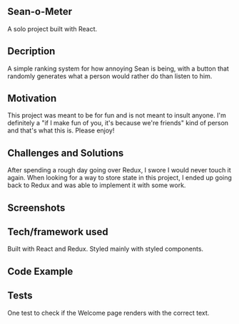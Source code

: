## Sean-o-Meter
A solo project built with React.

## Decription
A simple ranking system for how annoying Sean is being, with a button that randomly generates what a person would rather do than listen to him.

## Motivation
This project was meant to be for fun and is not meant to insult anyone. I'm definitely a "if I make fun of you, it's because we're friends" kind of person and that's what this is. Please enjoy! 

## Challenges and Solutions
After spending a rough day going over Redux, I swore I would never touch it again. When looking for a way to store state in this project, I ended up going back to Redux and was able to implement it with some work.

## Screenshots


## Tech/framework used
Built with React and Redux. Styled mainly with styled components.

## Code Example


## Tests
One test to check if the Welcome page renders with the correct text. 

